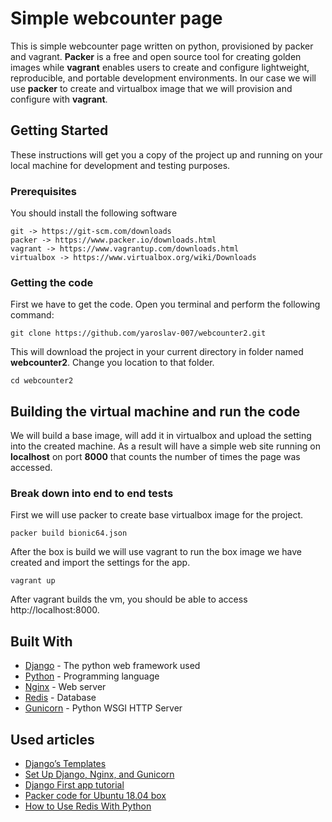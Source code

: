 
# Simple webcounter page

This is simple webcounter page written on python, provisioned by packer and vagrant. **Packer** is a free and open source tool for creating golden images while **vagrant** enables users to create and configure lightweight, reproducible, and portable development environments.
In our case we will use **packer** to create and virtualbox image that we will provision and configure with **vagrant**.

## Getting Started

These instructions will get you a copy of the project up and running on your local machine for development and testing purposes. 

### Prerequisites

You should install the following software

```
git -> https://git-scm.com/downloads
packer -> https://www.packer.io/downloads.html
vagrant -> https://www.vagrantup.com/downloads.html
virtualbox -> https://www.virtualbox.org/wiki/Downloads
```

### Getting the code

First we have to get the code. Open you terminal and perform the following command:
```
git clone https://github.com/yaroslav-007/webcounter2.git
```

This will download the project in your current directory in folder named **webcounter2**. Change you location to that folder.

```
cd webcounter2
```




## Building the virtual machine and run the code

We will build a base image, will add it in virtualbox and upload the setting into the created machine. As a result will have a simple web site running on **localhost** on port **8000** that counts the number of times the page was accessed.

### Break down into end to end tests


First we will use packer to create base virtualbox image for the project.

```
packer build bionic64.json
```

After the box is build we will use vagrant to run the box image we have created and import the settings for the app.
```
vagrant up
```
After vagrant builds the vm, you should be able to access http://localhost:8000.




## Built With

* [Django](https://www.djangoproject.com/) - The python web framework used
* [Python](https://www.python.org/) - Programming language
* [Nginx](https://www.nginx.com/) - Web server
* [Redis](https://redis.io/) - Database
* [Gunicorn](https://gunicorn.org/) - Python WSGI HTTP Server

## Used articles
* [Django’s Templates](https://djangobook.com/mdj2-django-templates/)
*  [Set Up Django, Nginx, and Gunicorn](https://www.cloudbooklet.com/how-to-set-up-django-with-postgres-nginx-and-gunicorn-on-ubuntu-18-04-in-google-cloud/)
*  [Django First app tutorial](https://docs.djangoproject.com/en/2.2/intro/tutorial01/)
*  [Packer code for Ubuntu 18.04 box](https://github.com/kikitux/packer_bionic64)
*  [How to Use Redis With Python](https://realpython.com/python-redis/)


